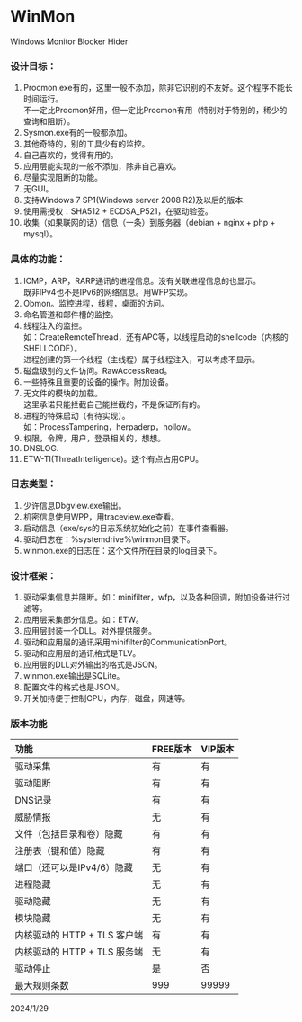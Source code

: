 # WinMon
Windows Monitor Blocker Hider

### 设计目标：
1. Procmon.exe有的，这里一般不添加，除非它识别的不友好。这个程序不能长时间运行。  
   不一定比Procmon好用，但一定比Procmon有用（特别对于特别的，稀少的查询和阻断）。  
2. Sysmon.exe有的一般都添加。
3. 其他奇特的，别的工具少有的监控。
4. 自己喜欢的，觉得有用的。
5. 应用层能实现的一般不添加，除非自己喜欢。
6. 尽量实现阻断的功能。
7. 无GUI。
8. 支持Windows 7 SP1(Windows server 2008 R2)及以后的版本.
9. 使用需授权：SHA512 + ECDSA_P521，在驱动验签。
10. 收集（如果联网的话）信息（一条）到服务器（debian + nginx + php + mysql）。

### 具体的功能：
1. ICMP，ARP，RARP通讯的进程信息。没有关联进程信息的也显示。  
   既非IPv4也不是IPv6的网络信息。用WFP实现。  
2. Obmon。监控进程，线程，桌面的访问。  
3. 命名管道和邮件槽的监控。  
4. 线程注入的监控。  
   如：CreateRemoteThread，还有APC等，以线程启动的shellcode（内核的SHELLCODE）。  
   进程创建的第一个线程（主线程）属于线程注入，可以考虑不显示。  
5. 磁盘级别的文件访问。RawAccessRead。  
6. 一些特殊且重要的设备的操作。附加设备。  
7. 无文件的模块的加载。  
   这里承诺只能拦截自己能拦截的，不是保证所有的。  
8. 进程的特殊启动（有待实现）。  
   如：ProcessTampering，herpaderp，hollow。  
9. 权限，令牌，用户，登录相关的，想想。
10. DNSLOG.  
11. ETW-TI(ThreatIntelligence)。这个有点占用CPU。

### 日志类型：
1. 少许信息Dbgview.exe输出。
2. 机密信息使用WPP，用traceview.exe查看。
3. 启动信息（exe/sys的日志系统初始化之前）在事件查看器。
4. 驱动日志在：%systemdrive%\winmon目录下。
5. winmon.exe的日志在：这个文件所在目录的log目录下。

### 设计框架：
1. 驱动采集信息并阻断。如：minifilter，wfp，以及各种回调，附加设备进行过滤等。
2. 应用层采集部分信息。如：ETW。
3. 应用层封装一个DLL。对外提供服务。
4. 驱动和应用层的通讯采用minifilter的CommunicationPort。
5. 驱动和应用层的通讯格式是TLV。
6. 应用层的DLL对外输出的格式是JSON。
7. winmon.exe输出是SQLite。
8. 配置文件的格式也是JSON。
9. 开关加持便于控制CPU，内存，磁盘，网速等。

### 版本功能

| 功能 | FREE版本 | VIP版本 |
| :--- | :--- | :--- |
| 驱动采集 | 有 | 有 |
| 驱动阻断 | 有 | 有 |
| DNS记录 | 有 | 有 |
| 威胁情报 | 无 | 有 |
| 文件（包括目录和卷）隐藏 | 有 | 有 |
| 注册表（键和值）隐藏 | 有 |有 |
| 端口（还可以是IPv4/6）隐藏 | 无 | 有 |
| 进程隐藏 | 无 | 有 |
| 驱动隐藏 | 无 | 有 |
| 模块隐藏 | 无 | 有 |
| 内核驱动的 HTTP + TLS 客户端 | 有 | 有 |
| 内核驱动的 HTTP + TLS 服务端 | 无 | 有 |
| 驱动停止 | 是 | 否 |
| 最大规则条数 | 999 | 99999 |

2024/1/29
